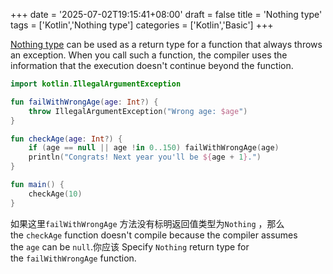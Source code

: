 +++
date = '2025-07-02T19:15:41+08:00'
draft = false
title = 'Nothing type'
tags = ['Kotlin','Nothing type']
categories = ['Kotlin','Basic']
+++

[Nothing type](https://kotlinlang.org/docs/exceptions.html#the-nothing-type) can be used as a return type for a function that always throws an exception. When you call such a function, the compiler uses the information that the execution doesn't continue beyond the function.

```kotlin
import kotlin.IllegalArgumentException

fun failWithWrongAge(age: Int?) {
    throw IllegalArgumentException("Wrong age: $age")
}

fun checkAge(age: Int?) {
    if (age == null || age !in 0..150) failWithWrongAge(age)
    println("Congrats! Next year you'll be ${age + 1}.")
}

fun main() {
    checkAge(10)
}
```

如果这里`failWithWrongAge` 方法没有标明返回值类型为`Nothing` ，那么 the `checkAge` function doesn't compile because the compiler assumes the `age` can be `null`.你应该 Specify `Nothing` return type for the `failWithWrongAge` function.

